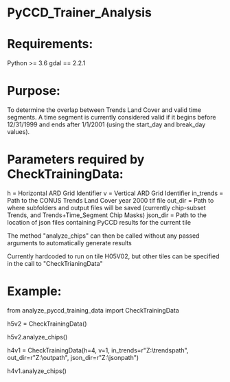 # PyCCD_Trainer_Analysis

# Requirements:
Python >= 3.6
gdal == 2.2.1

# Purpose:
To determine the overlap between Trends Land Cover and valid time segments.  A time segment is currently considered valid if it begins before 12/31/1999 and ends after 1/1/2001 (using the start_day and break_day values).

# Parameters required by CheckTrainingData:

h = Horizontal ARD Grid Identifier
v = Vertical ARD Grid Identifier
in_trends = Path to the CONUS Trends Land Cover year 2000 tif file
out_dir = Path to where subfolders and output files will be saved (currently chip-subset Trends, and Trends+Time_Segment Chip Masks)
json_dir = Path to the location of json files containing PyCCD results for the current tile

The method "analyze_chips" can then be called without any passed arguments to automatically generate results

Currently hardcoded to run on tile H05V02, but other tiles can be specified in the call to "CheckTrianingData"

# Example:

from analyze_pyccd_training_data import CheckTrainingData

h5v2 = CheckTrainingData()

h5v2.analyze_chips()

h4v1 = CheckTrainingData(h=4, v=1, in_trends=r"Z:\trendspath", out_dir=r"Z:\outpath", json_dir=r"Z:\jsonpath")

h4v1.analyze_chips()

